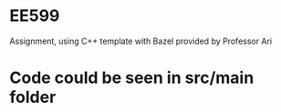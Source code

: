 # EE599 
Assignment, using C++ template with Bazel provided by Professor Ari
# Code could be seen in src/main folder
